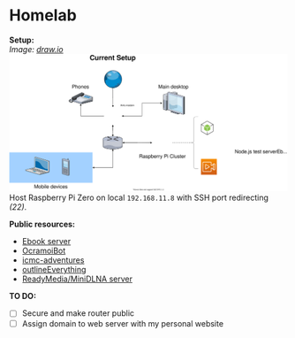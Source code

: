# Homelab

**Setup:**  
*Image: [draw.io](https://app.diagrams.net/)*  
![Setup layout](https://raw.githubusercontent.com/Ocramoi/Homelab/master/Setup.svg)  
Host Raspberry Pi Zero on local `192.168.11.8` with SSH port redirecting *(22)*.

**Public resources:**
- [Ebook server](https://github.com/Ocramoi/freeEbookServer)
- [OcramoiBot](https://github.com/Ocramoi/OcramoiBot)
- [icmc-adventures](https://github.com/milenacsilva/guia-de-merdas-bot)
- [outlineEverything](https://github.com/Ocramoi/outlineEverything)
- [ReadyMedia/MiniDLNA server](https://github.com/azatoth/minidlna)

**TO DO:**

 - [ ] Secure and make router public
 - [ ] Assign domain to web server with my personal website
